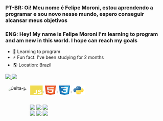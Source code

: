 ### PT-BR: Oi! Meu nome é Felipe Moroni, estou aprendendo a programar e sou novo nesse mundo, espero conseguir alcansar meus objetivos
### ENG: Hey! My name is Felipe Moroni I'm learning to program and am new in this world. I hope can reach my goals
- 🤖 Learning to program
- ⚡ Fun fact: I've been studying for 2 months
- 🌎 Location: Brazil
<div align="left">
  <a href="https://github.com/Grammer-Delta">
  <img height="180em" src="https://github-readme-stats.vercel.app/api?username=Grammer-Delta&show_icons=true&theme=white&include_all_commits=true&count_private=true"/>
  <img height="180em" src="https://github-readme-stats.vercel.app/api/top-langs/?username=Grammer-Delta&layout=compact&langs_count=7&theme=white"/>
</div>

<div style="display: inline_block"><br>
  <img align="center" alt="Delta-Js" height="30" width="40" src="https://raw.githubusercontent.com/devicons/devicon/master/icons/javascript/javascript-plain.svg">
  <img align="center" alt="Delta-HTML" height="30" width="40" src="https://raw.githubusercontent.com/devicons/devicon/master/icons/html5/html5-original.svg">
  <img align="center" alt="Delta-CSS" height="30" width="40" src="https://raw.githubusercontent.com/devicons/devicon/master/icons/css3/css3-original.svg"> 
  <img align="center" alt="Delta-Python" height="30" width="40" src="https://raw.githubusercontent.com/devicons/devicon/master/icons/python/python-original.svg">
  <img align="left" alt="Delta-pic" height="150" style="border-radius:50px;" src="https://pbs.twimg.com/media/D7H5wORX4AAB44o.jpg">
</div>

##

<div> 
  <a href="https://www.youtube.com/channel/UCPO4arxepDDbYHTuugm4McQ" target="_blank"><img src="https://img.shields.io/badge/YouTube-FF0000?style=for-the-badge&logo=youtube&logoColor=white" target="_blank"></a>
  <a href = "mailto:felipemoronicruz@gmail.com"><img src="https://img.shields.io/badge/-Gmail-%23333?style=for-the-badge&logo=gmail&logoColor=white" target="_blank"></a>
  <a href = "https://twitter.com/Deltinha14" target="_blank"> <img src="https://img.shields.io/badge/Twitter-1DA1F2?style=for-the-badge&logo=twitter&logoColor=white" target="_blank"></a>
  </div>
 <div><a href= "https://steamcommunity.com/profiles/76561198194929491/" target="_blank"> <img src="https://img.shields.io/badge/Steam-000000?style=for-the-badge&logo=steam&logoColor=white" target="_blank"></a> 
 <a href= "https://codepen.io/nomori-slv" target="_blank"> <img src="https://img.shields.io/badge/Codepen-000000?style=for-the-badge&logo=codepen&logoColor=white"></a>
 <a href= "https://www.linkedin.com/in/delta-undefined-94b402250/" target="_blank"> <img src="https://img.shields.io/badge/LinkedIn-0077B5?style=for-the-badge&logo=linkedin&logoColor=white" target="_blank"></a> 
 </div>

